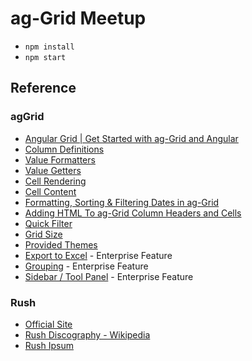 # ag-Grid Meetup

- `npm install`
- `npm start`

## Reference

### agGrid

- [Angular Grid | Get Started with ag-Grid and Angular](https://www.ag-grid.com/angular-grid/)
- [Column Definitions](https://www.ag-grid.com/javascript-grid-column-definitions/)
- [Value Formatters](https://www.ag-grid.com/javascript-grid-value-formatters/)
- [Value Getters](https://www.ag-grid.com/javascript-grid-value-getters/)
- [Cell Rendering](https://www.ag-grid.com/javascript-grid-cell-rendering/)
- [Cell Content](https://www.ag-grid.com/javascript-grid-rendering-flow/)
- [Formatting, Sorting & Filtering Dates in ag-Grid](https://blog.ag-grid.com/valueformatters-part-2/)
- [Adding HTML To ag-Grid Column Headers and Cells](https://blog.ag-grid.com/adding-hyperlinks-to-the-grid/)
- [Quick Filter](https://www.ag-grid.com/javascript-grid-filter-quick/)
- [Grid Size](https://www.ag-grid.com/javascript-grid-width-and-height/)
- [Provided Themes](https://www.ag-grid.com/javascript-grid-themes-provided/)
- [Export to Excel](https://www.ag-grid.com/javascript-grid-excel/) - Enterprise Feature
- [Grouping](https://www.ag-grid.com/javascript-grid-grouping/) - Enterprise Feature
- [Sidebar / Tool Panel](https://www.ag-grid.com/javascript-grid-side-bar/) - Enterprise Feature

### Rush

- [Official Site](https://rush.com)
- [Rush Discography - Wikipedia](https://en.wikipedia.org/wiki/Rush_discography)
- [Rush Ipsum](https://rushipsum.herokuapp.com)
